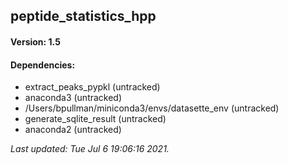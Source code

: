 ## peptide_statistics_hpp

#### Version: 1.5

#### Dependencies: 
* extract_peaks_pypkl (untracked)
* anaconda3 (untracked)
* /Users/bpullman/miniconda3/envs/datasette_env (untracked)
* generate_sqlite_result (untracked)
* anaconda2 (untracked)

_Last updated: Tue Jul  6 19:06:16 2021._

<data id=CCMS_DEPLOYMENTS_HEADER_BREAK_ELEMENT_CAUTION_ANYTHING_ABOVE_WILL_BE_AUTOGENERATED />



